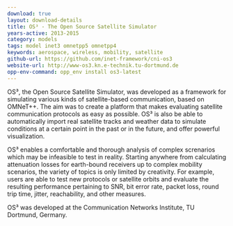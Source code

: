 ```yaml
---
download: true
layout: download-details
title: OS³ - The Open Source Satellite Simulator
years-active: 2013-2015
category: models
tags: model inet3 omnetpp5 omnetpp4
keywords: aerospace, wireless, mobility, satellite
github-url: https://github.com/inet-framework/cni-os3
website-url: http://www-os3.kn.e-technik.tu-dortmund.de
opp-env-command: opp_env install os3-latest
---
```


OS³, the Open Source Satellite Simulator, was developed as a framework for
simulating various kinds of satellite-based communication, based on OMNeT++. The
aim was to create a platform that makes evaluating satellite communication
protocols as easy as possible. OS³ is also be able to automatically import real
satellite tracks and weather data to simulate conditions at a certain point in
the past or in the future, and offer powerful visualization.

OS³ enables a comfortable and thorough analysis of complex screnarios which may
be infeasible to test in reality. Starting anywhere from calculating attenuation
losses for earth-bound receivers up to complex mobility scenarios, the variety
of topics is only limited by creativity. For example, users are able to test new
protocols or satellite orbits and evaluate the resulting performance pertaining
to SNR, bit error rate, packet loss, round trip time, jitter, reachability, and
other measures.

OS³ was developed at the Communication Networks Institute, TU Dortmund, Germany.

